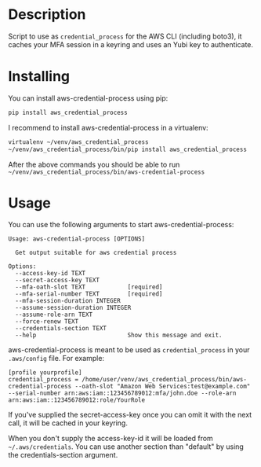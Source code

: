 # Description
Script to use as `credential_process` for the AWS CLI (including boto3), it caches your MFA session in a keyring and uses an Yubi key to authenticate.

# Installing
You can install aws-credential-process using pip:
```bash
pip install aws_credential_process
```

I recommend to install aws-credential-process in a virtualenv:
```bash
virtualenv ~/venv/aws_credential_process
~/venv/aws_credential_process/bin/pip install aws_credential_process
```

After the above commands you should be able to run `~/venv/aws_credential_process/bin/aws-credential-process`

# Usage

You can use the following arguments to start aws-credential-process:
```
Usage: aws-credential-process [OPTIONS]

  Get output suitable for aws credential process

Options:
  --access-key-id TEXT
  --secret-access-key TEXT
  --mfa-oath-slot TEXT            [required]
  --mfa-serial-number TEXT        [required]
  --mfa-session-duration INTEGER
  --assume-session-duration INTEGER
  --assume-role-arn TEXT
  --force-renew TEXT
  --credentials-section TEXT
  --help                          Show this message and exit.
```

aws-credential-process is meant to be used as `credential_process` in your `.aws/config` file. For example:
```
[profile yourprofile]
credential_process = /home/user/venv/aws_credential_process/bin/aws-credential-process --oath-slot "Amazon Web Services:test@example.com" --serial-number arn:aws:iam::123456789012:mfa/john.doe --role-arn arn:aws:iam::123456789012:role/YourRole
```

If you've supplied the secret-access-key once you can omit it with the next call, it will be cached in your keyring.

When you don't supply the access-key-id it will be loaded from `~/.aws/credentials`. You can use another section than "default" by using the credentials-section argument.
